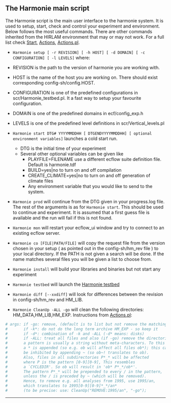 

## **The Harmonie main script**

The Harmonie script is the main user interface to the harmonie system. It is used to setup, start, check and control your experiment and environment. Below follows the most useful commands. There are other commands inherited from the HIRLAM environment that may or may not work. For a full list check
[Start](Harmonie/scr/Start?rev=release-43h2.beta.3),
[Actions](Harmonie/scr/Actions?rev=release-43h2.beta.3),
[Actions.pl](Harmonie/scr/Actions.pl?rev=release-43h2.beta.3).

 * ` Harmonie setup [ -r REVISION] [ -h HOST] [ -d DOMAIN] [ -c CONFIGURATION] [ -l LEVELS] ` where:
  * REVISION is the path to the version of harmonie you are working with.
  * HOST is the name of the host you are working on. There should exist corresponding config-sh/config.HOST. 
  * CONFIGURATION is one of the predefined configurations in scr/Harmonie_testbed.pl. It a fast way to setup your favourite configuration.
  * DOMAIN is one of the predefined domains in ecf/config_exp.h 
  * LEVELS is one of the predefined level definitions in scr/Vertical_levels.pl

 * ` Harmonie start DTG# YYYYMMDDHH [ DTGENDYYYYMMDDHH] [ optional environment variables] ` launches a cold start run.
   * DTG is the initial time of your experiment
   * Several other optional variables can be given like
     * PLAYFILE=FILENAME use a different ecflow suite definition file. Default is harmonie.tdf
     * BUILD=yes|no to turn on and off compilation
     * CREATE_CLIMATE=yes|no to turn on and off generation of climate files
     * Any environment variable that you would like to send to the system.

 * ` Harmonie prod ` will continue from the DTG given in your progress.log file. The rest of the arguments is as for `Harmonie start`. This should be used to continue and experiment. It is assumed that a first guess file is available and the run will fail if this is not found.    

 * ` Harmonie mon ` will restart your ecflow_ui window and try to connect to an existing ecflow server.

 * ` Harmonie co [FILE|PATH/FILE] ` will copy the request file from the version chosen in your setup ( as pointed out in the config-sh/hm_rev file ) to your local directory. If the PATH is not given a search will be done. If the name matches several files you will be given a list to choose from.

 * ` Harmonie install ` will build your libraries and binaries but not start any experiment

 * ` Harmonie testbed ` will launch the [Harmonie testbed](HarmonieSystemDocumentation/Evaluation/HarmonieTestbed)

 * ` Harmonie diff [--xxdiff] ` will look for differences between the revision in config-sh/hm_rev and HM_LIB.

 * ` Harmonie CleanUp -ALL -go ` will clean the following directories: HM_DATA,HM_LIB,HM_EXP. Instructions from [Actions.pl](Harmonie/scr/Actions.pl?rev=release-43h2.beta.3):

```bash
# args: if -go: remove, (default is to list but not remove the matching files)
#       if -k*: do not do the long term archive HM_EXP - so keep it
#       if -d*: combination of -k and -ALL (-d* means: disks)
#       if -ALL: treat all files and also (if -go) remove the directories
#       a pattern is usually a string without meta-characters. To this
#       a * is appended (so e.g. ob will affect all files ob*); this can
#       be inhibited by appending ~ (so ob~! translates to ob).
#       Also, files in all subdirectories P*_* will be affected
#       where P is the pattern [0-9][0-9], This resembles
#       a `CYCLEDIR'. So ob will result in 'ob* P*_*/ob*'.
#       The pattern P*_* will be prepended to every / in the pattern,
#       unless the / is preceded by ~ (which will be removed).
#       Hence, to remove e.g. all analyses from 1995, use 1995/an,
#       which translates to 1995[0-9][0-9]*_*/an*
#       (to be precise: use: CleanUp("REMOVE:1995/an", "-go");
```


----


